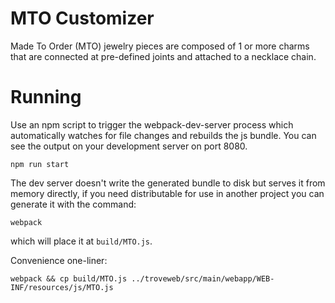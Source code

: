 
# MTO Customizer

Made To Order (MTO) jewelry pieces are composed of 1 or more charms that are connected at
pre-defined joints and attached to a necklace chain.

# Running

Use an npm script to trigger the webpack-dev-server process which automatically watches for
file changes and rebuilds the js bundle. You can see the output on your development server
on port 8080.

    npm run start

The dev server doesn't write the generated bundle to disk but serves it from memory directly,
if you need distributable for use in another project you can generate it with the command:

    webpack

which will place it at `build/MTO.js`.

Convenience one-liner:

    webpack && cp build/MTO.js ../troveweb/src/main/webapp/WEB-INF/resources/js/MTO.js

